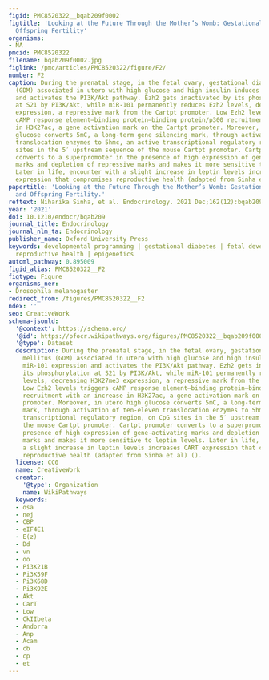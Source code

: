```yaml
---
figid: PMC8520322__bqab209f0002
figtitle: 'Looking at the Future Through the Mother’s Womb: Gestational Diabetes and
  Offspring Fertility'
organisms:
- NA
pmcid: PMC8520322
filename: bqab209f0002.jpg
figlink: /pmc/articles/PMC8520322/figure/F2/
number: F2
caption: During the prenatal stage, in the fetal ovary, gestational diabetes mellitus
  (GDM) associated in utero with high glucose and high insulin induces miR-101 expression
  and activates the PI3K/Akt pathway. Ezh2 gets inactivated by its phosphorylation
  at S21 by PI3K/Akt, while miR-101 permanently reduces Ezh2 levels, decreasing H3K27me3
  expression, a repressive mark from the Cartpt promoter. Low Ezh2 levels triggers
  cAMP response element–binding protein–binding protein/p300 recruitment with an increase
  in H3K27ac, a gene activation mark on the Cartpt promoter. Moreover, in utero high
  glucose converts 5mC, a long-term gene silencing mark, through activation of ten-eleven
  translocation enzymes to 5hmc, an active transcriptional regulatory region, on CpG
  sites in the 5′ upstream sequence of the mouse Cartpt promoter. Cartpt promoter
  converts to a superpromoter in the presence of high expression of gene-activating
  marks and depletion of repressive marks and makes it more sensitive to leptin levels.
  Later in life, encounter with a slight increase in leptin levels increases CART
  expression that compromises reproductive health (adapted from Sinha et al) ().
papertitle: 'Looking at the Future Through the Mother’s Womb: Gestational Diabetes
  and Offspring Fertility.'
reftext: Niharika Sinha, et al. Endocrinology. 2021 Dec;162(12):bqab209.
year: '2021'
doi: 10.1210/endocr/bqab209
journal_title: Endocrinology
journal_nlm_ta: Endocrinology
publisher_name: Oxford University Press
keywords: developmental programming | gestational diabetes | fetal development | offspring
  reproductive health | epigenetics
automl_pathway: 0.895009
figid_alias: PMC8520322__F2
figtype: Figure
organisms_ner:
- Drosophila melanogaster
redirect_from: /figures/PMC8520322__F2
ndex: ''
seo: CreativeWork
schema-jsonld:
  '@context': https://schema.org/
  '@id': https://pfocr.wikipathways.org/figures/PMC8520322__bqab209f0002.html
  '@type': Dataset
  description: During the prenatal stage, in the fetal ovary, gestational diabetes
    mellitus (GDM) associated in utero with high glucose and high insulin induces
    miR-101 expression and activates the PI3K/Akt pathway. Ezh2 gets inactivated by
    its phosphorylation at S21 by PI3K/Akt, while miR-101 permanently reduces Ezh2
    levels, decreasing H3K27me3 expression, a repressive mark from the Cartpt promoter.
    Low Ezh2 levels triggers cAMP response element–binding protein–binding protein/p300
    recruitment with an increase in H3K27ac, a gene activation mark on the Cartpt
    promoter. Moreover, in utero high glucose converts 5mC, a long-term gene silencing
    mark, through activation of ten-eleven translocation enzymes to 5hmc, an active
    transcriptional regulatory region, on CpG sites in the 5′ upstream sequence of
    the mouse Cartpt promoter. Cartpt promoter converts to a superpromoter in the
    presence of high expression of gene-activating marks and depletion of repressive
    marks and makes it more sensitive to leptin levels. Later in life, encounter with
    a slight increase in leptin levels increases CART expression that compromises
    reproductive health (adapted from Sinha et al) ().
  license: CC0
  name: CreativeWork
  creator:
    '@type': Organization
    name: WikiPathways
  keywords:
  - osa
  - nej
  - CBP
  - eIF4E1
  - E(z)
  - Dd
  - vn
  - oo
  - Pi3K21B
  - Pi3K59F
  - Pi3K68D
  - Pi3K92E
  - Akt
  - CarT
  - Low
  - CkIIbeta
  - Andorra
  - Anp
  - Acam
  - cb
  - cp
  - et
---
```


